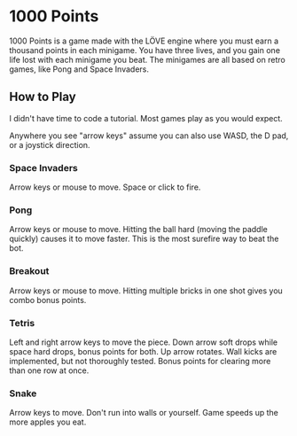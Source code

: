 # 1000 Points
1000 Points is a game made with the LÖVE engine where you must earn a thousand points in each minigame. You have three lives, and you gain one life lost with each minigame you beat. The minigames are all based on retro games, like Pong and Space Invaders.

## How to Play
I didn't have time to code a tutorial. Most games play as you would expect.

Anywhere you see "arrow keys" assume you can also use WASD, the D pad, or a joystick direction.

### Space Invaders
Arrow keys or mouse to move. Space or click to fire.

### Pong
Arrow keys or mouse to move. Hitting the ball hard (moving the paddle quickly) causes it to move faster. This is the most surefire way to beat the bot.

### Breakout
Arrow keys or mouse to move. Hitting multiple bricks in one shot gives you combo bonus points.

### Tetris
Left and right arrow keys to move the piece. Down arrow soft drops while space hard drops, bonus points for both. Up arrow rotates. Wall kicks are implemented, but not thoroughly tested. Bonus points for clearing more than one row at once.

### Snake
Arrow keys to move. Don't run into walls or yourself. Game speeds up the more apples you eat.